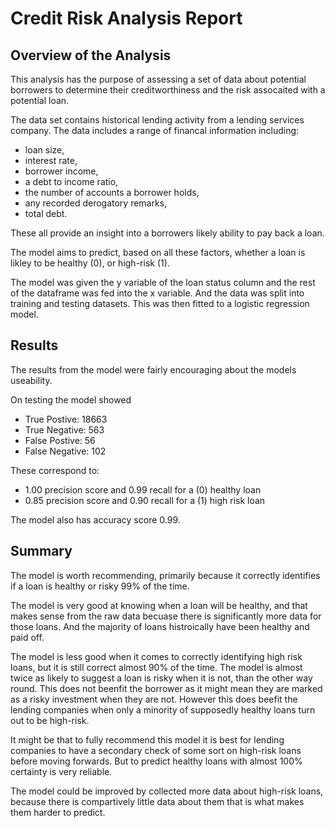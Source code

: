 # Credit Risk Analysis Report 

## Overview of the Analysis

This analysis has the purpose of assessing a set of data about potential borrowers to determine their creditworthiness and the risk assocaited with a potential loan.

The data set contains historical lending activity from a lending services company.
The data includes a range of financal information including: 
 - loan size,
 - interest rate,
 - borrower income,
 - a debt to income ratio, 
 - the number of accounts a borrower holds, 
 - any recorded derogatory remarks, 
 - total debt. 

 These all provide an insight into a borrowers likely ability to pay back a loan.

The model aims to predict, based on all these factors, whether a loan is likley to be healthy (0), or high-risk (1).

The model was given the y variable of the loan status column and the rest of the dataframe was fed into the x variable. And the data was split into training and testing datasets. This was then fitted to a logistic regression model.


## Results

The results from the model were fairly encouraging about the models useability.

On testing the model showed
 - True Postive: 18663
 - True Negative: 563
 - False Postive: 56
 - False Negative: 102

 These correspond to:
 - 1.00 precision score and 0.99 recall for a (0) healthy loan
 - 0.85 precision score and 0.90 recall for a (1) high risk loan

 The model also has accuracy score 0.99.

## Summary

The model is worth recommending, primarily because it correctly identifies if a loan is healthy or risky 99% of the time.

The model is very good at knowing when a loan will be healthy, and that makes sense from the raw data becuase there is significantly more data for those loans. And the majority of loans histroically have been healthy and paid off.

The model is less good when it comes to correctly identifying high risk loans, but it is still correct almost 90% of the time. The model is almost twice as likely to suggest a loan is risky when it is not, than the other way round. This does not beenfit the borrower as it might mean they are marked as a risky investment when they are not. However this does beefit the lending companies when only a minority of supposedly healthy loans turn out to be high-risk.

It might be that to fully recommend this model it is best for lending companies to have a secondary check of some sort on high-risk loans before moving forwards. But to predict healthy loans with almost 100% certainty is very reliable.

The model could be improved by collected more data about high-risk loans, because there is compartively little data about them that is what makes them harder to predict.
